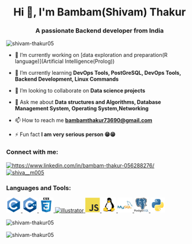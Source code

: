 <h1 align="center">Hi 👋, I'm Bambam(Shivam) Thakur</h1>
<h3 align="center">A passionate Backend developer from India</h3>

<p align="left"> <img src="https://komarev.com/ghpvc/?username=shivam-thakur05&label=Profile%20views&color=0e75b6&style=flat" alt="shivam-thakur05" /> </p>

- 🔭 I’m currently working on [data exploration and preparation(R language)](Artificial Intelligence(Prolog))

- 🌱 I’m currently learning **DevOps Tools, PostGreSQL, DevOps Tools, Backend Development, Linux Commands**

- 👯 I’m looking to collaborate on **Data science projects**

- 💬 Ask me about **Data structures and Algorithms, Database Management System, Operating System,Networking**

- 📫 How to reach me **bambamthakur73690@gmail.com**

- ⚡ Fun fact **I am very serious person 😁😁**

<h3 align="left">Connect with me:</h3>
<p align="left">
<a href="https://linkedin.com/in/https://www.linkedin.com/in/bambam-thakur-056288276/" target="blank"><img align="center" src="https://raw.githubusercontent.com/rahuldkjain/github-profile-readme-generator/master/src/images/icons/Social/linked-in-alt.svg" alt="https://www.linkedin.com/in/bambam-thakur-056288276/" height="30" width="40" /></a>
<a href="https://instagram.com/shiva__m005" target="blank"><img align="center" src="https://raw.githubusercontent.com/rahuldkjain/github-profile-readme-generator/master/src/images/icons/Social/instagram.svg" alt="shiva__m005" height="30" width="40" /></a>
</p>

<h3 align="left">Languages and Tools:</h3>
<p align="left"> <a href="https://www.cprogramming.com/" target="_blank" rel="noreferrer"> <img src="https://raw.githubusercontent.com/devicons/devicon/master/icons/c/c-original.svg" alt="c" width="40" height="40"/> </a> <a href="https://www.w3schools.com/cpp/" target="_blank" rel="noreferrer"> <img src="https://raw.githubusercontent.com/devicons/devicon/master/icons/cplusplus/cplusplus-original.svg" alt="cplusplus" width="40" height="40"/> </a> <a href="https://www.w3schools.com/css/" target="_blank" rel="noreferrer"> <img src="https://raw.githubusercontent.com/devicons/devicon/master/icons/css3/css3-original-wordmark.svg" alt="css3" width="40" height="40"/> </a> <a href="https://www.adobe.com/in/products/illustrator.html" target="_blank" rel="noreferrer"> <img src="https://www.vectorlogo.zone/logos/adobe_illustrator/adobe_illustrator-icon.svg" alt="illustrator" width="40" height="40"/> </a> <a href="https://developer.mozilla.org/en-US/docs/Web/JavaScript" target="_blank" rel="noreferrer"> <img src="https://raw.githubusercontent.com/devicons/devicon/master/icons/javascript/javascript-original.svg" alt="javascript" width="40" height="40"/> </a> <a href="https://www.linux.org/" target="_blank" rel="noreferrer"> <img src="https://raw.githubusercontent.com/devicons/devicon/master/icons/linux/linux-original.svg" alt="linux" width="40" height="40"/> </a> <a href="https://www.mysql.com/" target="_blank" rel="noreferrer"> <img src="https://raw.githubusercontent.com/devicons/devicon/master/icons/mysql/mysql-original-wordmark.svg" alt="mysql" width="40" height="40"/> </a> <a href="https://www.postgresql.org" target="_blank" rel="noreferrer"> <img src="https://raw.githubusercontent.com/devicons/devicon/master/icons/postgresql/postgresql-original-wordmark.svg" alt="postgresql" width="40" height="40"/> </a> <a href="https://www.python.org" target="_blank" rel="noreferrer"> <img src="https://raw.githubusercontent.com/devicons/devicon/master/icons/python/python-original.svg" alt="python" width="40" height="40"/> </a> </p>

<p><img align="center" src="https://github-readme-stats.vercel.app/api/top-langs?username=shivam-thakur05&show_icons=true&locale=en&layout=compact" alt="shivam-thakur05" /></p>

<p><img align="center" src="https://github-readme-streak-stats.herokuapp.com/?user=shivam-thakur05&" alt="shivam-thakur05" /></p>
